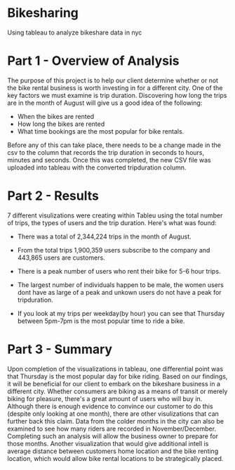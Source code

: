 # Bikesharing
Using tableau to analyze bikeshare data in nyc

# Part 1 - Overview of Analysis

The purpose of this project is to help our client determine whether or not the bike rental business is worth investing in for a different city. One of the key factors we must examine is trip duration. Discovering how long the trips are in the month of August will give us a good idea of the following: 

* When the bikes are rented
* How long the bikes are rented
* What time bookings are the most popular for bike rentals. 

Before any of this can take place, there needs to be a change made in the csv to the column that records the trip duration in seconds to hours, minutes and seconds. Once this was completed, the new CSV file was uploaded into tableau with the converted tripduration column.

# Part 2 - Results

7 different visulizations were creating within Tableu using the total number of trips, the types of users and the trip duration. Here's what was found:

* There was a total of 2,344,224 trips in the month of August.

* From the total trips 1,900,359 users subscribe to the company and 443,865 users are customers.

* There is a peak number of users who rent their bike for 5-6 hour trips.

* The largest number of individuals happen to be male, the women users dont have as large of a peak and unkown users do not have a peak for tripduration.

* If you look at my trips per weekday(by hour) you can see that Thursday between 5pm-7pm is the most popular time to ride a bike.



# Part 3 - Summary

Upon completion of the visualizations in tableau, one differential point was that Thursday is the most popular day for bike riding. Based on our findings, it will be beneficial for our client to embark on the bikeshare business in a different city. Whether consumers are biking as a means of transit or merely biking for pleasure, there's a great amount of users who will buy in. Although there is enough evidence to convince our customer to do this (despite only looking at one month), there are other visulizations that can further back this claim. Data from the colder months in the city can also be examined to see how many riders are recorded in November/December. Completing such an analysis will allow the business owner to prepare for those months. Another visualization that would give additional intell is average distance between customers home location and the bike renting location, which would allow bike rental locations to be strategically placed.
